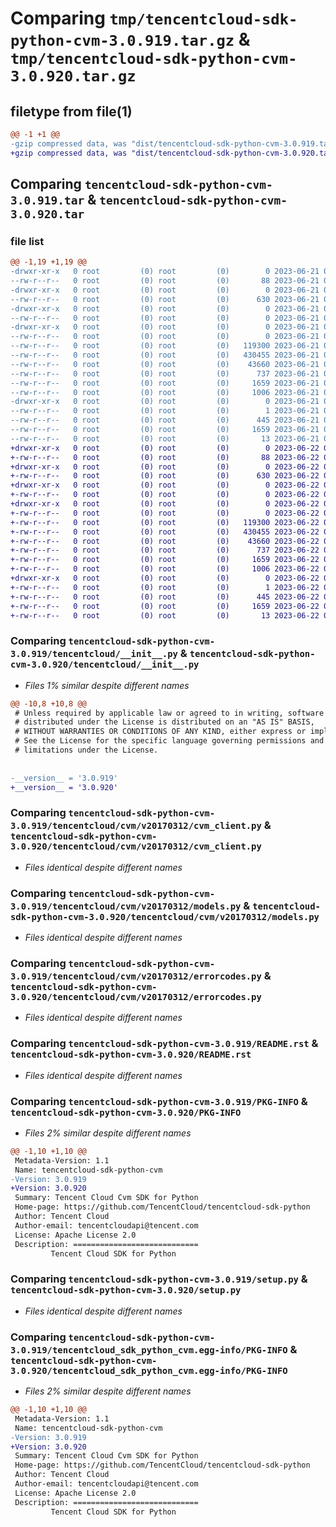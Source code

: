 # Comparing `tmp/tencentcloud-sdk-python-cvm-3.0.919.tar.gz` & `tmp/tencentcloud-sdk-python-cvm-3.0.920.tar.gz`

## filetype from file(1)

```diff
@@ -1 +1 @@
-gzip compressed data, was "dist/tencentcloud-sdk-python-cvm-3.0.919.tar", last modified: Wed Jun 21 00:22:22 2023, max compression
+gzip compressed data, was "dist/tencentcloud-sdk-python-cvm-3.0.920.tar", last modified: Thu Jun 22 00:21:28 2023, max compression
```

## Comparing `tencentcloud-sdk-python-cvm-3.0.919.tar` & `tencentcloud-sdk-python-cvm-3.0.920.tar`

### file list

```diff
@@ -1,19 +1,19 @@
-drwxr-xr-x   0 root         (0) root         (0)        0 2023-06-21 00:22:22.000000 tencentcloud-sdk-python-cvm-3.0.919/
--rw-r--r--   0 root         (0) root         (0)       88 2023-06-21 00:22:22.000000 tencentcloud-sdk-python-cvm-3.0.919/setup.cfg
-drwxr-xr-x   0 root         (0) root         (0)        0 2023-06-21 00:22:22.000000 tencentcloud-sdk-python-cvm-3.0.919/tencentcloud/
--rw-r--r--   0 root         (0) root         (0)      630 2023-06-21 00:22:22.000000 tencentcloud-sdk-python-cvm-3.0.919/tencentcloud/__init__.py
-drwxr-xr-x   0 root         (0) root         (0)        0 2023-06-21 00:22:22.000000 tencentcloud-sdk-python-cvm-3.0.919/tencentcloud/cvm/
--rw-r--r--   0 root         (0) root         (0)        0 2023-06-21 00:22:22.000000 tencentcloud-sdk-python-cvm-3.0.919/tencentcloud/cvm/__init__.py
-drwxr-xr-x   0 root         (0) root         (0)        0 2023-06-21 00:22:22.000000 tencentcloud-sdk-python-cvm-3.0.919/tencentcloud/cvm/v20170312/
--rw-r--r--   0 root         (0) root         (0)        0 2023-06-21 00:22:22.000000 tencentcloud-sdk-python-cvm-3.0.919/tencentcloud/cvm/v20170312/__init__.py
--rw-r--r--   0 root         (0) root         (0)   119300 2023-06-21 00:22:22.000000 tencentcloud-sdk-python-cvm-3.0.919/tencentcloud/cvm/v20170312/cvm_client.py
--rw-r--r--   0 root         (0) root         (0)   430455 2023-06-21 00:22:22.000000 tencentcloud-sdk-python-cvm-3.0.919/tencentcloud/cvm/v20170312/models.py
--rw-r--r--   0 root         (0) root         (0)    43660 2023-06-21 00:22:22.000000 tencentcloud-sdk-python-cvm-3.0.919/tencentcloud/cvm/v20170312/errorcodes.py
--rw-r--r--   0 root         (0) root         (0)      737 2023-06-21 00:22:22.000000 tencentcloud-sdk-python-cvm-3.0.919/README.rst
--rw-r--r--   0 root         (0) root         (0)     1659 2023-06-21 00:22:22.000000 tencentcloud-sdk-python-cvm-3.0.919/PKG-INFO
--rw-r--r--   0 root         (0) root         (0)     1006 2023-06-21 00:22:22.000000 tencentcloud-sdk-python-cvm-3.0.919/setup.py
-drwxr-xr-x   0 root         (0) root         (0)        0 2023-06-21 00:22:22.000000 tencentcloud-sdk-python-cvm-3.0.919/tencentcloud_sdk_python_cvm.egg-info/
--rw-r--r--   0 root         (0) root         (0)        1 2023-06-21 00:22:22.000000 tencentcloud-sdk-python-cvm-3.0.919/tencentcloud_sdk_python_cvm.egg-info/dependency_links.txt
--rw-r--r--   0 root         (0) root         (0)      445 2023-06-21 00:22:22.000000 tencentcloud-sdk-python-cvm-3.0.919/tencentcloud_sdk_python_cvm.egg-info/SOURCES.txt
--rw-r--r--   0 root         (0) root         (0)     1659 2023-06-21 00:22:22.000000 tencentcloud-sdk-python-cvm-3.0.919/tencentcloud_sdk_python_cvm.egg-info/PKG-INFO
--rw-r--r--   0 root         (0) root         (0)       13 2023-06-21 00:22:22.000000 tencentcloud-sdk-python-cvm-3.0.919/tencentcloud_sdk_python_cvm.egg-info/top_level.txt
+drwxr-xr-x   0 root         (0) root         (0)        0 2023-06-22 00:21:28.000000 tencentcloud-sdk-python-cvm-3.0.920/
+-rw-r--r--   0 root         (0) root         (0)       88 2023-06-22 00:21:28.000000 tencentcloud-sdk-python-cvm-3.0.920/setup.cfg
+drwxr-xr-x   0 root         (0) root         (0)        0 2023-06-22 00:21:28.000000 tencentcloud-sdk-python-cvm-3.0.920/tencentcloud/
+-rw-r--r--   0 root         (0) root         (0)      630 2023-06-22 00:21:28.000000 tencentcloud-sdk-python-cvm-3.0.920/tencentcloud/__init__.py
+drwxr-xr-x   0 root         (0) root         (0)        0 2023-06-22 00:21:28.000000 tencentcloud-sdk-python-cvm-3.0.920/tencentcloud/cvm/
+-rw-r--r--   0 root         (0) root         (0)        0 2023-06-22 00:21:28.000000 tencentcloud-sdk-python-cvm-3.0.920/tencentcloud/cvm/__init__.py
+drwxr-xr-x   0 root         (0) root         (0)        0 2023-06-22 00:21:28.000000 tencentcloud-sdk-python-cvm-3.0.920/tencentcloud/cvm/v20170312/
+-rw-r--r--   0 root         (0) root         (0)        0 2023-06-22 00:21:28.000000 tencentcloud-sdk-python-cvm-3.0.920/tencentcloud/cvm/v20170312/__init__.py
+-rw-r--r--   0 root         (0) root         (0)   119300 2023-06-22 00:21:28.000000 tencentcloud-sdk-python-cvm-3.0.920/tencentcloud/cvm/v20170312/cvm_client.py
+-rw-r--r--   0 root         (0) root         (0)   430455 2023-06-22 00:21:28.000000 tencentcloud-sdk-python-cvm-3.0.920/tencentcloud/cvm/v20170312/models.py
+-rw-r--r--   0 root         (0) root         (0)    43660 2023-06-22 00:21:28.000000 tencentcloud-sdk-python-cvm-3.0.920/tencentcloud/cvm/v20170312/errorcodes.py
+-rw-r--r--   0 root         (0) root         (0)      737 2023-06-22 00:21:28.000000 tencentcloud-sdk-python-cvm-3.0.920/README.rst
+-rw-r--r--   0 root         (0) root         (0)     1659 2023-06-22 00:21:28.000000 tencentcloud-sdk-python-cvm-3.0.920/PKG-INFO
+-rw-r--r--   0 root         (0) root         (0)     1006 2023-06-22 00:21:28.000000 tencentcloud-sdk-python-cvm-3.0.920/setup.py
+drwxr-xr-x   0 root         (0) root         (0)        0 2023-06-22 00:21:28.000000 tencentcloud-sdk-python-cvm-3.0.920/tencentcloud_sdk_python_cvm.egg-info/
+-rw-r--r--   0 root         (0) root         (0)        1 2023-06-22 00:21:28.000000 tencentcloud-sdk-python-cvm-3.0.920/tencentcloud_sdk_python_cvm.egg-info/dependency_links.txt
+-rw-r--r--   0 root         (0) root         (0)      445 2023-06-22 00:21:28.000000 tencentcloud-sdk-python-cvm-3.0.920/tencentcloud_sdk_python_cvm.egg-info/SOURCES.txt
+-rw-r--r--   0 root         (0) root         (0)     1659 2023-06-22 00:21:28.000000 tencentcloud-sdk-python-cvm-3.0.920/tencentcloud_sdk_python_cvm.egg-info/PKG-INFO
+-rw-r--r--   0 root         (0) root         (0)       13 2023-06-22 00:21:28.000000 tencentcloud-sdk-python-cvm-3.0.920/tencentcloud_sdk_python_cvm.egg-info/top_level.txt
```

### Comparing `tencentcloud-sdk-python-cvm-3.0.919/tencentcloud/__init__.py` & `tencentcloud-sdk-python-cvm-3.0.920/tencentcloud/__init__.py`

 * *Files 1% similar despite different names*

```diff
@@ -10,8 +10,8 @@
 # Unless required by applicable law or agreed to in writing, software
 # distributed under the License is distributed on an "AS IS" BASIS,
 # WITHOUT WARRANTIES OR CONDITIONS OF ANY KIND, either express or implied.
 # See the License for the specific language governing permissions and
 # limitations under the License.
 
 
-__version__ = '3.0.919'
+__version__ = '3.0.920'
```

### Comparing `tencentcloud-sdk-python-cvm-3.0.919/tencentcloud/cvm/v20170312/cvm_client.py` & `tencentcloud-sdk-python-cvm-3.0.920/tencentcloud/cvm/v20170312/cvm_client.py`

 * *Files identical despite different names*

### Comparing `tencentcloud-sdk-python-cvm-3.0.919/tencentcloud/cvm/v20170312/models.py` & `tencentcloud-sdk-python-cvm-3.0.920/tencentcloud/cvm/v20170312/models.py`

 * *Files identical despite different names*

### Comparing `tencentcloud-sdk-python-cvm-3.0.919/tencentcloud/cvm/v20170312/errorcodes.py` & `tencentcloud-sdk-python-cvm-3.0.920/tencentcloud/cvm/v20170312/errorcodes.py`

 * *Files identical despite different names*

### Comparing `tencentcloud-sdk-python-cvm-3.0.919/README.rst` & `tencentcloud-sdk-python-cvm-3.0.920/README.rst`

 * *Files identical despite different names*

### Comparing `tencentcloud-sdk-python-cvm-3.0.919/PKG-INFO` & `tencentcloud-sdk-python-cvm-3.0.920/PKG-INFO`

 * *Files 2% similar despite different names*

```diff
@@ -1,10 +1,10 @@
 Metadata-Version: 1.1
 Name: tencentcloud-sdk-python-cvm
-Version: 3.0.919
+Version: 3.0.920
 Summary: Tencent Cloud Cvm SDK for Python
 Home-page: https://github.com/TencentCloud/tencentcloud-sdk-python
 Author: Tencent Cloud
 Author-email: tencentcloudapi@tencent.com
 License: Apache License 2.0
 Description: ============================
         Tencent Cloud SDK for Python
```

### Comparing `tencentcloud-sdk-python-cvm-3.0.919/setup.py` & `tencentcloud-sdk-python-cvm-3.0.920/setup.py`

 * *Files identical despite different names*

### Comparing `tencentcloud-sdk-python-cvm-3.0.919/tencentcloud_sdk_python_cvm.egg-info/PKG-INFO` & `tencentcloud-sdk-python-cvm-3.0.920/tencentcloud_sdk_python_cvm.egg-info/PKG-INFO`

 * *Files 2% similar despite different names*

```diff
@@ -1,10 +1,10 @@
 Metadata-Version: 1.1
 Name: tencentcloud-sdk-python-cvm
-Version: 3.0.919
+Version: 3.0.920
 Summary: Tencent Cloud Cvm SDK for Python
 Home-page: https://github.com/TencentCloud/tencentcloud-sdk-python
 Author: Tencent Cloud
 Author-email: tencentcloudapi@tencent.com
 License: Apache License 2.0
 Description: ============================
         Tencent Cloud SDK for Python
```

